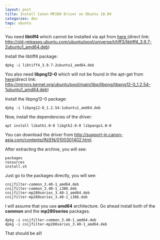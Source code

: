 ```yaml
---
layout: post
title: Install Canon MP280 Driver on Ubuntu 18.04
categories: dev
tags: ubuntu
---
```


You need **libtiff4** which cannot be installed via apt from [here ](https://mun-steiner.de/wordpress/index.php/linux/scannen-und-drucken/canon-software-pixma-mg5250/libtiff4-erforderlich/)(direct link: <http://old-releases.ubuntu.com/ubuntu/pool/universe/t/tiff3/libtiff4_3.9.7-2ubuntu1_amd64.deb>)

Install the libtiff4 package:

```
dpkg -i libtiff4_3.9.7-2ubuntu1_amd64.deb
```

You also need **libpng12–0** which will not be found in the apt-get from [here](https://packages.ubuntu.com/xenial/amd64/libpng12-0/download)(direct link: <http://mirrors.kernel.org/ubuntu/pool/main/libp/libpng/libpng12-0_1.2.54-1ubuntu1_amd64.deb>)

Install the libpng12–0 package:

```
dpkg -i libpng12-0_1.2.54-1ubuntu1_amd64.deb
```

Now, install the dependencies of the driver:

```
apt install libatk1.0-0 libgtk2.0-0 libpango1.0-0
```

You can download the driver from <http://support-in.canon-asia.com/contents/IN/EN/0100301402.html>.

After extracting the archive, you will see:

```
packages
resources
install.sh
```

Just go to the packages directly, you will see:

```
cnijfilter-common_3.40-1_amd64.deb
cnijfilter-common_3.40-1_i386.deb
cnijfilter-mp280series_3.40-1_amd64.deb
cnijfilter-mp280series_3.40-1_i386.deb
```

I will assume that you use **amd64** architecture. Go ahead install both of the **common** and the **mp280series** packages.

```
dpkg -i cnijfilter-common_3.40-1_amd64.deb
dpkg -i cnijfilter-mp280series_3.40-1_amd64.deb
```

That should be all!